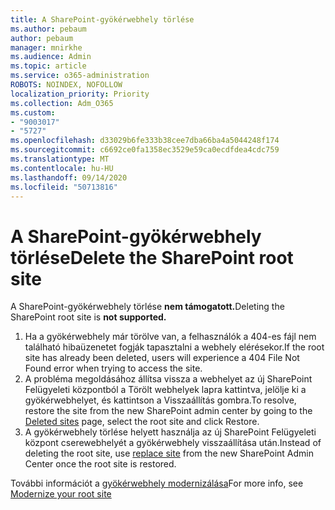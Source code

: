 ```yaml
---
title: A SharePoint-gyökérwebhely törlése
ms.author: pebaum
author: pebaum
manager: mnirkhe
ms.audience: Admin
ms.topic: article
ms.service: o365-administration
ROBOTS: NOINDEX, NOFOLLOW
localization_priority: Priority
ms.collection: Adm_O365
ms.custom:
- "9003017"
- "5727"
ms.openlocfilehash: d33029b6fe333b38cee7dba66ba4a5044248f174
ms.sourcegitcommit: c6692ce0fa1358ec3529e59ca0ecdfdea4cdc759
ms.translationtype: MT
ms.contentlocale: hu-HU
ms.lasthandoff: 09/14/2020
ms.locfileid: "50713816"
---
```

# <a name="delete-the-sharepoint-root-site"></a><span data-ttu-id="1caeb-102">A SharePoint-gyökérwebhely törlése</span><span class="sxs-lookup"><span data-stu-id="1caeb-102">Delete the SharePoint root site</span></span>

<span data-ttu-id="1caeb-103">A SharePoint-gyökérwebhely törlése  **nem támogatott.**</span><span class="sxs-lookup"><span data-stu-id="1caeb-103">Deleting the SharePoint root site is  **not supported.**</span></span>

1.  <span data-ttu-id="1caeb-104">Ha a gyökérwebhely már törölve van, a felhasználók a 404-es fájl nem található hibaüzenetet fogják tapasztalni a webhely elérésekor.</span><span class="sxs-lookup"><span data-stu-id="1caeb-104">If the root site has already been deleted, users will experience a  404 File Not Found  error when trying to access the site.</span></span>
2.  <span data-ttu-id="1caeb-105">A probléma megoldásához állítsa vissza a webhelyet az [](https://admin.microsoft.com/sharepoint?page=recycleBin&modern=true) új SharePoint Felügyeleti központból a Törölt webhelyek lapra kattintva, jelölje ki a gyökérwebhelyet, és kattintson a Visszaállítás gombra.</span><span class="sxs-lookup"><span data-stu-id="1caeb-105">To resolve, restore the site  from the new SharePoint admin center by going to the  [Deleted sites](https://admin.microsoft.com/sharepoint?page=recycleBin&modern=true)  page, select the root site and click  Restore.</span></span>
3.  <span data-ttu-id="1caeb-106">A gyökérwebhely törlése helyett [](https://docs.microsoft.com/sharepoint/modern-root-site#replace-your-root-site) használja az új SharePoint Felügyeleti központ cserewebhelyét a gyökérwebhely visszaállítása után.</span><span class="sxs-lookup"><span data-stu-id="1caeb-106">Instead of deleting the root site, use [replace site](https://docs.microsoft.com/sharepoint/modern-root-site#replace-your-root-site)  from the new SharePoint Admin Center once the root site is restored.</span></span>

<span data-ttu-id="1caeb-107">További információt a [gyökérwebhely modernizálása](https://docs.microsoft.com/sharepoint/modern-root-site)</span><span class="sxs-lookup"><span data-stu-id="1caeb-107">For more info, see [Modernize your root site](https://docs.microsoft.com/sharepoint/modern-root-site)</span></span>